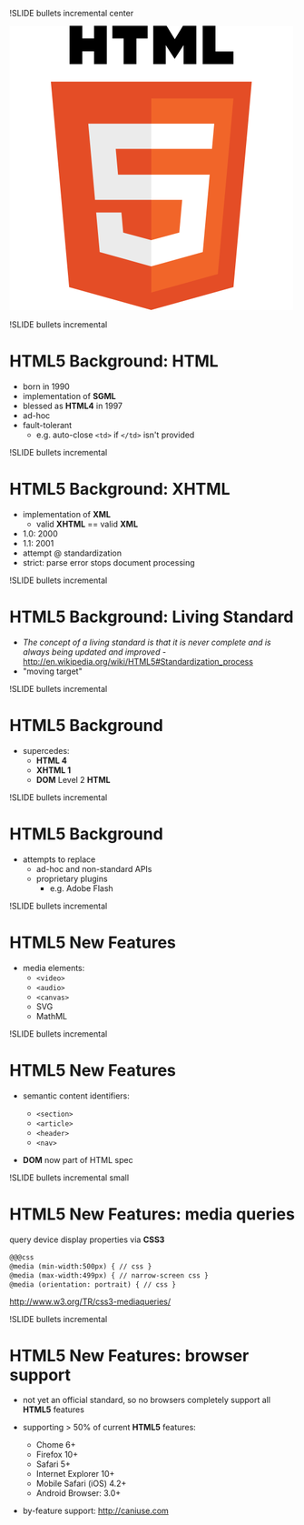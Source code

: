 !SLIDE bullets incremental center

![html5 logo](500px-HTML5-logo.svg.png)

!SLIDE bullets incremental
# HTML5 Background: HTML

- born in 1990
- implementation of **SGML**
- blessed as **HTML4** in 1997
- ad-hoc
- fault-tolerant
  - e.g. auto-close `<td>` if `</td>` isn't provided

!SLIDE bullets incremental
# HTML5 Background: XHTML

- implementation of **XML**
    - valid **XHTML** == valid **XML**
- 1.0: 2000
- 1.1: 2001
- attempt @ standardization
- strict: parse error stops document processing

!SLIDE bullets incremental
# HTML5 Background: Living Standard

- *The concept of a living standard is that it is never complete and is always being updated and improved* - <http://en.wikipedia.org/wiki/HTML5#Standardization_process>
- "moving target"

!SLIDE bullets incremental
# HTML5 Background

- supercedes:
    - **HTML 4**
    - **XHTML 1**
    - **DOM** Level 2 **HTML**

!SLIDE bullets incremental
# HTML5 Background

- attempts to replace
    - ad-hoc and non-standard APIs
    - proprietary plugins
        - e.g. Adobe Flash


!SLIDE bullets incremental
# HTML5 New Features

- media elements:
    - `<video>`
    - `<audio>`
    - `<canvas>`
    - SVG
    - MathML

!SLIDE bullets incremental
# HTML5 New Features

- semantic content identifiers:
    - `<section>`
    - `<article>`
    - `<header>`
    - `<nav>`

- **DOM** now part of HTML spec


!SLIDE bullets incremental small
# HTML5 New Features: media queries

query device display properties via **CSS3**
    
    @@@css
    @media (min-width:500px) { // css }
    @media (max-width:499px) { // narrow-screen css }
    @media (orientation: portrait) { // css }


<http://www.w3.org/TR/css3-mediaqueries/>

!SLIDE bullets incremental
# HTML5 New Features: browser support

- not yet an official standard, so no browsers completely support all **HTML5** features

- supporting > 50% of current **HTML5** features:

    - Chome 6+
    - Firefox 10+
    - Safari 5+
    - Internet Explorer 10+
    - Mobile Safari (iOS) 4.2+
    - Android Browser: 3.0+

- by-feature support: <http://caniuse.com>



